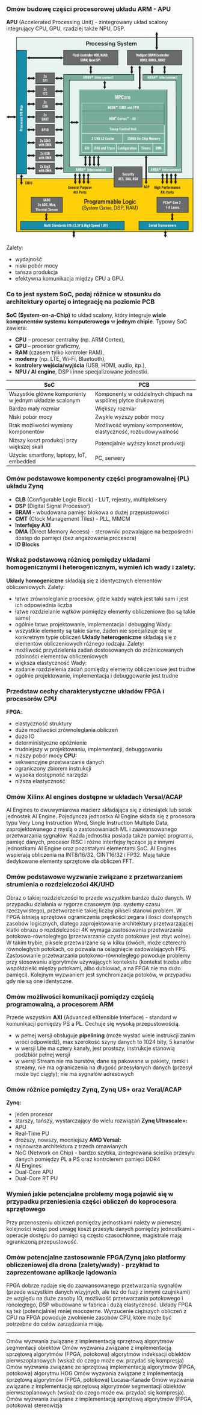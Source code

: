 ### Omów budowę części procesorowej układu ARM - APU
**APU** (Accelerated Processing Unit) - zintegrowany układ scalony integrujący CPU, GPU, rzadziej także NPU, DSP.
<img src="Pasted image 20250618102900.png" alt="Image" width="500">

Zalety:
* wydajność
* niski pobór mocy
* tańsza produkcja
* efektywna komunikacja między CPU a GPU.

### Co to jest system SoC, podaj różnice w stosunku do architektury opartej o integrację na poziomie PCB
**SoC (System-on-a-Chip)** to układ scalony, który integruje **wiele komponentów systemu komputerowego** w **jednym chipie**. Typowy SoC zawiera:
- **CPU** – procesor centralny (np. ARM Cortex),
- **GPU** – procesor graficzny,
- **RAM** (czasem tylko kontroler RAM),
- **modemy** (np. LTE, Wi-Fi, Bluetooth),
- **kontrolery wejścia/wyjścia** (USB, HDMI, audio, itp.),
- **NPU / AI engine**, DSP i inne specjalizowane jednostki.

| SoC                                                    | PCB                                                            |
| ------------------------------------------------------ | -------------------------------------------------------------- |
| Wszystkie główne komponenty w jednym układzie scalonym | Komponenty w oddzielnych chipach na wspólnej plytce drukowanej |
| Bardzo mały rozmiar                                    | Większy rozmiar                                                |
| Niski pobór mocy                                       | Zwykle wyższy pobór mocy                                       |
| Brak możliwości wymiany komponentów                    | Możliwość wymiany komponentów, elastyczność, rozbudowywalność  |
| Niższy koszt produkcji przy większej skali             | Potencjalnie wyższy koszt produkcji                            |
| Użycie: smartfony, laptopy, IoT, embedded              | PC, serwery                                                    |

### Omów podstawowe komponenty części programowalnej (PL) układu Zynq
* **CLB** (Configurable Logic Block) - LUT, rejestry, multipleksery
* **DSP** (Digital Signal Processor)
* **BRAM** - wbudowana pamięć blokowa o dużej przepustowości
* **CMT** (Clock Management Tiles) - PLL, MMCM
* **Interfejsy AXI**
* **DMA** (Direct Memory Access) - sterowniki pozwalające na bezpośredni dostęp do pamięci (bez angażowania procesora)
* **IO Blocks**

### Wskaż podstawową różnicę pomiędzy układami homogenicznymi i heterogenicznym, wymień ich wady i zalety.
**Układy homogeniczne** składają się z identycznych elementów obliczeniowych. 
Zalety:
* łatwe zrównoleglanie procesów, gdzie każdy wątek jest taki sam i jest ich odpowiednia liczba 
* łatwe rozdzielanie wątków pomiędzy elementy obliczeniowe (bo są takie same)
* ogólnie łatwe projektowanie, implementacja i debugging
Wady:
* wszystkie elementy są takie same, żaden nie specjalizuje się w konkretnym typie obliczeń
**Układy heterogeniczne** składają się z elementów obliczeniowych różnego rodzaju.
Zalety:
* możliwość przydzielenia zadań dostosowanych do zróżnicowanych zdolności elementów obliczeniowych
* większa elastyczność
Wady:
* zadanie rozdzielenia zadań pomiędzy elementy obliczeniowe jest trudne
* ogólnie projektowanie, implementacja i debuggowanie jest trudne

### Przedstaw cechy charakterystyczne układów FPGA i procesorów CPU
**FPGA**:
* elastyczność struktury
* duże możliwości zrównoleglania obliczeń
* dużo IO
* deterministyczne opóźnienie
* trudniejszy w projektowaniu, implementacji, debuggowaniu
* niższy pobór mocy
**CPU:**
* sekwencyjne przetwarzanie danych
* ograniczony zbiorem instrukcji 
* wysoka dostępność narzędzi 
* niższa elastyczność

### Omów Xilinx AI engines dostępne w układach Versal/ACAP
AI Engines to dwuwymiarowa macierz składająca się z dziesiątek lub setek jednostek AI Engine. Pojedyncza jednostka AI Engine składa się z procesora typu Very Long Instruction Word, Single Instruction Multiple Data, zaprojektowanego z myślą o zastosowaniach ML i zaawansowanego przetwarzania sygnałów. Każda jednostka posiada także pamięć programu, pamięć danych, procesor RISC i różne interfejsy łączące ją z innymi jednostkami AI Engine oraz pozostałymi elementami SoC.
AI Engines wspierają obliczenia na INT8/16/32, CINT16/32 i FP32. Mają także dedykowane elementy sprzętowe dla obliczeń FFT.

### Omów podstawowe wyzwanie związane z przetwarzaniem strumienia o rozdzielczości 4K/UHD
Obraz o takiej rozdzielczości to przede wszystkim bardzo dużo danych. W przypadku działania w rygorze czasowym (np. systemy czasu rzeczywistego), przetworzenie takiej liczby pikseli stanowi problem.
W FPGA istnieją sprzętowe ograniczenia prędkości zegara i ilości dostępnych zasobów logicznych, dlatego zaprojektowanie architektury przetwarzającej klatki obrazu o rozdzielczości 4K wymaga zastosowania przetwarzania potokowo-równoległego (przetwarzanie czysto potokowe jest zbyt wolne). W takim trybie, piksele przetwarzane są w kilku (dwóch, może czterech) równoległych potokach, co pozwala na osiągnięcie zadowalających FPS.
Zastosowanie przetwarzania potokowo-równoległego powoduje problemy przy stosowaniu algorytmów używających kontekstu (kontekst trzeba albo współdzielić między potokami, albo dublować, a na FPGA nie ma dużo pamięci). Kolejnym wyzwaniem jest synchronizacja potoków, w przypadku gdy nie są one identyczne. 

### Omów możliwości komunikacji pomiędzy częścią programowalną, a procesorem ARM
Przede wszystkim **AXI** (Advanced eXtensible Interface) - standard w komunikacji pomiędzy PS a PL. Cechuje się wysoką przepustowością. 
* w pełnej wersji obsługuje **pipelining** (może wysłać wiele instrukcji zanim wróci odpowiedź), max szerokość szyny danych to 1024 bity, 5 kanałów
* w wersji Lite ma cztery kanały, jest prostszy, instrukcje stanowią podzbiór pełnej wersji
* w wersji Stream nie ma burstów, dane są pakowane w pakiety, ramki i streamy, nie ma ograniczenia na długość przesyłanych danych (przesył może być ciągły); nie ma sygnałów adresowych

### Omów różnice pomiędzy Zynq, Zynq US+ oraz Veral/ACAP
**Zynq:**
* jeden procesor
* starszy, tańszy, wystarczający do wielu rozwiązań
**Zynq Ultrascale+:**
* APU
* Real-Time PU
* droższy, nowszy, mocniejszy
**AMD Versal:**
* najnowsza architektura z trzech omawianych
* NoC (Network on Chip) - bardzo szybka, zintegrowana ścieżka przesyłu danych pomiędzy PL a PS oraz kontrolerem pamięci DDR4 
* AI Engines
* Dual-Core APU
* Dual-Core RT PU

### Wymień jakie potencjalne problemy mogą pojawić się w przypadku przeniesienia części obliczeń do koprocesora sprzętowego
Przy przenoszeniu obliczeń pomiędzy jednostkami należy w pierwszej kolejności wziąć pod uwagę koszt przesyłu danych pomiędzy jednostkami - operacje dostępu do pamięci są często czasochłonne, magistrale mają ograniczoną przepustowość.


### Omów potencjalne zastosowanie FPGA/Zynq jako platformy obliczeniowej dla drona (zalety/wady) - przykład to zaprezentowane aplikacje lądowania
FPGA dobrze nadaje się do zaawansowanego przetwarzania sygnałów (przede wszystkim danych wizyjnych, ale też do fuzji z innymi czujnikami) ze względu na duże zasoby IO, możliwość przetwarzania potokowego i rónoległego, DSP wbudowane w fabrica i dużą elastyczność. Układy FPGA są też (potencjalnie) mniej mocożerne.
Wyrzucenie cięższych obliczeń z CPU na FPGA powoduje zwolnienie zasobów CPU, które może być potrzebne do celów zarządzania misją. 


______________________________________________________________
Omów wyzwania związane z implementacją sprzętową algorytmów segmentacji obiektów 
Omów wyzwania związane z implementacją sprzętową algorytmów (FPGA, potokowa) algorytmów indeksacji obiektów pierwszoplanowych (wskaż do czego może ew. przydać się kompresja)
Omów wyzwania związane ze sprzętową implementacją algorytmów (FPGA, potokowa) algorytmu HOG 
Omów wyzwania związane z implementacją sprzętową algorytmów (FPGA, potokowa) Lucasa-Kanade
Omów wyzwania związane z implementacją sprzętową algorytmów segmentacji obiektów pierwszoplanowych (wskaż do czego może ew. przydać się kompresja). 
Omów wyzwania związane z implementacją sprzętową algorytmów (FPGA, potokowa) stereowizja

 

 

 